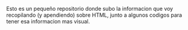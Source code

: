Esto es un pequeño repositorio donde subo la informacion que voy recopilando (y apendiendo) sobre HTML, junto a algunos codigos para tener esa informacion mas visual.
